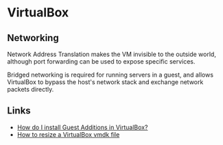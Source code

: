 # VirtualBox

## Networking

Network Address Translation makes the VM invisible to the outside world, although port forwarding can be used to expose specific services.

Bridged networking is required for running servers in a guest, and allows VirtualBox to bypass the host's network stack and exchange network packets directly.

## Links

 * [How do I install Guest Additions in VirtualBox?](http://askubuntu.com/questions/22743/how-do-i-install-guest-additions-in-virtualbox)
 * [How to resize a VirtualBox vmdk file](http://stackoverflow.com/questions/11659005/how-to-resize-a-virtualbox-vmdk-file)

